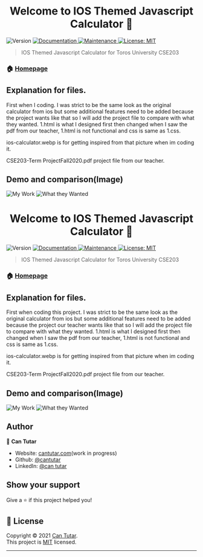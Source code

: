 <h1 align="center">Welcome to IOS Themed Javascript Calculator 👋</h1>
<p>
  <img alt="Version" src="https://img.shields.io/badge/version-1.0.0-blue.svg?cacheSeconds=2592000" />
  <a href="https://github.com/cantutar/IOS-Themed-Javascript-Calculator" target="_blank">
    <img alt="Documentation" src="https://img.shields.io/badge/documentation-yes-brightgreen.svg" />
  </a>
  <a href="https://github.com/cantutar/IOS-Themed-Javascript-Calculator/graphs/commit-activity" target="_blank">
    <img alt="Maintenance" src="https://img.shields.io/badge/Maintained%3F-yes-green.svg" />
  </a>
  <a href="https://github.com/cantutar/IOS-Themed-Javascript-Calculator/blob/master/LICENSE" target="_blank">
    <img alt="License: MIT" src="https://img.shields.io/github/license/cantutar/IOS-Themed-Javascript-Calculator" />
  </a>
</p>

> IOS Themed Javascript Calculator for Toros University CSE203

### 🏠 [Homepage](https://github.com/cantutar/IOS-Themed-Javascript-Calculator)

## Explanation for files.


First when I coding. I was strict to be the same look as the original calculator from ios but some additional features need to be added because the project wants like that so I will add the project file to compare with what they wanted. 1.html is what I designed first then changed when I saw the pdf from our teacher, 1.html is not functional and css is same as 1.css.

ios-calculator.webp is for getting inspired from that picture when im coding it.

CSE203-Term ProjectFall2020.pdf project file from our teacher.

## Demo and comparison(Image)

![My Work](https://i.imgur.com/KSnkeA5.png)
![What they Wanted](https://i.imgur.com/4f0mUjC.png)

<h1 align="center">Welcome to IOS Themed Javascript Calculator 👋</h1>
<p>
  <img alt="Version" src="https://img.shields.io/badge/version-1.0.0-blue.svg?cacheSeconds=2592000" />
  <a href="https://github.com/cantutar/IOS-Themed-Javascript-Calculator" target="_blank">
    <img alt="Documentation" src="https://img.shields.io/badge/documentation-yes-brightgreen.svg" />
  </a>
  <a href="https://github.com/cantutar/IOS-Themed-Javascript-Calculator/graphs/commit-activity" target="_blank">
    <img alt="Maintenance" src="https://img.shields.io/badge/Maintained%3F-yes-green.svg" />
  </a>
  <a href="https://github.com/cantutar/IOS-Themed-Javascript-Calculator/blob/master/LICENSE" target="_blank">
    <img alt="License: MIT" src="https://img.shields.io/github/license/cantutar/IOS-Themed-Javascript-Calculator" />
  </a>
</p>

> IOS Themed Javascript Calculator for Toros University CSE203

### 🏠 [Homepage](https://github.com/cantutar/IOS-Themed-Javascript-Calculator)

## Explanation for files.


First when coding this project. I was strict to be the same look as the original calculator from ios but some additional features need to be added because the project our teacher wants like that so I will add the project file to compare with what they wanted. 1.html is what I designed first then changed when I saw the pdf from our teacher, 1.html is not functional and css is same as 1.css.

ios-calculator.webp is for getting inspired from that picture when im coding it.

CSE203-Term ProjectFall2020.pdf project file from our teacher.

## Demo and comparison(Image)

![My Work](https://i.imgur.com/KSnkeA5.png)
![What they Wanted](https://i.imgur.com/4f0mUjC.png)

## Author

👤 **Can Tutar**

* Website: [cantutar.com](https://cantutar.com)(work in progress)
* Github: [@cantutar](https://github.com/cantutar)
* LinkedIn: [@can tutar](https://www.linkedin.com/in/can-tutar-61b6a31b9/)


## Show your support

Give a ⭐️ if this project helped you!

## 📝 License

Copyright © 2021 [Can Tutar](https://github.com/cantutar).<br />
This project is [MIT](https://github.com/cantutar/IOS-Themed-Javascript-Calculator/blob/master/LICENSE) licensed.

***

